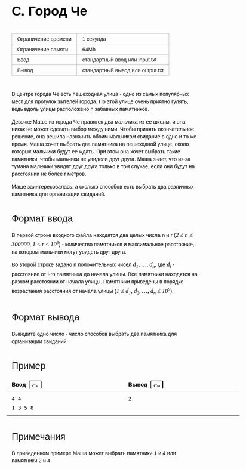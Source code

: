 <div class="header" style="font-size: 14px; position: relative; z-index: 10; width: 625px; line-height: 20px; color: rgb(0, 0, 0); font-family: Arial, Helvetica, sans-serif; text-align: start;"><h1 class="title" style="margin-bottom: 40px; font-size: 35px; line-height: 40px; font-family: textbook, Arial, Helvetica, sans-serif;">C. Город Че</h1><table style="margin: 20px -20px 20px 0px; line-height: 20px;"><tbody style="line-height: 20px;"><tr class="time-limit" style="line-height: 20px; border: 1px solid rgb(191, 191, 191);"><td class="property-title" style="font-size: 14px; border-collapse: collapse; padding: 5px 14px 4px; text-align: left; line-height: 18px; height: auto; border: 1px solid rgb(191, 191, 191);">Ограничение времени</td><td style="font-size: 14px; border-collapse: collapse; padding: 5px 14px 4px; text-align: left; line-height: 18px; height: auto; border-top: 1px solid rgb(191, 191, 191); border-right: 1px solid rgb(191, 191, 191); border-bottom: 1px solid rgb(191, 191, 191); border-left-color: rgb(191, 191, 191); border-image: initial;">1&nbsp;секунда</td></tr><tr class="memory-limit" style="line-height: 20px; border: 1px solid rgb(191, 191, 191);"><td class="property-title" style="font-size: 14px; border-collapse: collapse; padding: 5px 14px 4px; text-align: left; line-height: 18px; height: auto; border-right: 1px solid rgb(191, 191, 191); border-bottom: 1px solid rgb(191, 191, 191); border-left: 1px solid rgb(191, 191, 191); border-top-color: rgb(191, 191, 191); border-image: initial;">Ограничение памяти</td><td style="font-size: 14px; border-collapse: collapse; padding: 5px 14px 4px; text-align: left; line-height: 18px; height: auto; border-right: 1px solid rgb(191, 191, 191); border-bottom: 1px solid rgb(191, 191, 191); border-top-color: rgb(191, 191, 191); border-left-color: rgb(191, 191, 191); border-image: initial;">64Mb</td></tr><tr class="input-file" style="line-height: 20px; border: 1px solid rgb(191, 191, 191);"><td class="property-title" style="font-size: 14px; border-collapse: collapse; padding: 5px 14px 4px; text-align: left; line-height: 18px; height: auto; border-right: 1px solid rgb(191, 191, 191); border-bottom: 1px solid rgb(191, 191, 191); border-left: 1px solid rgb(191, 191, 191); border-top-color: rgb(191, 191, 191); border-image: initial;">Ввод</td><td colspan="1" style="font-size: 14px; border-collapse: collapse; padding: 5px 14px 4px; text-align: left; line-height: 18px; height: auto; border-right: 1px solid rgb(191, 191, 191); border-bottom: 1px solid rgb(191, 191, 191); border-top-color: rgb(191, 191, 191); border-left-color: rgb(191, 191, 191); border-image: initial;">стандартный ввод или input.txt</td></tr><tr class="output-file" style="line-height: 20px; border: 1px solid rgb(191, 191, 191);"><td class="property-title" style="font-size: 14px; border-collapse: collapse; padding: 5px 14px 4px; text-align: left; line-height: 18px; height: auto; border-right: 1px solid rgb(191, 191, 191); border-bottom: 1px solid rgb(191, 191, 191); border-left: 1px solid rgb(191, 191, 191); border-top-color: rgb(191, 191, 191); border-image: initial;">Вывод</td><td colspan="1" style="font-size: 14px; border-collapse: collapse; padding: 5px 14px 4px; text-align: left; line-height: 18px; height: auto; border-right: 1px solid rgb(191, 191, 191); border-bottom: 1px solid rgb(191, 191, 191); border-top-color: rgb(191, 191, 191); border-left-color: rgb(191, 191, 191); border-image: initial;">стандартный вывод или output.txt</td></tr></tbody></table></div><h2 style="margin-top: 40px; margin-bottom: 20px; font-size: 25px; font-weight: 400; line-height: 30px; font-family: Arial, Helvetica, sans-serif; letter-spacing: normal; text-align: start;"></h2><div class="legend" style="font-size: 14px; line-height: 20px; color: rgb(0, 0, 0); font-family: Arial, Helvetica, sans-serif; text-align: start;"><span style="line-height: 20px;"><p style="line-height: 20px;">В центре города Че есть пешеходная улица - одно из самых популярных мест для прогулок жителей города. По этой улице очень приятно гулять, ведь вдоль улицы расположено n забавных памятников.</p></span><p style="line-height: 20px;">Девочке Маше из города Че нравятся два мальчика из ее школы, и она никак не может сделать выбор между ними. Чтобы принять окончательное решение, она решила назначить обоим мальчикам свидание в одно и то же время. Маша хочет выбрать два памятника на пешеходной улице, около которых мальчики будут ее ждать. При этом она хочет выбрать такие памятники, чтобы мальчики не увидели друг друга. Маша знает, что из-за тумана мальчики увидят друг друга только в том случае, если они будут на расстоянии не более r метров.</p><p style="margin-top: 10px; line-height: 20px;">Маше заинтересовалась, а сколько способов есть выбрать два различных памятника для организации свиданий.</p></div><h2 style="margin-top: 40px; margin-bottom: 20px; font-size: 25px; font-weight: 400; line-height: 30px; font-family: Arial, Helvetica, sans-serif; letter-spacing: normal; text-align: start;">Формат ввода</h2><div class="input-specification" style="font-size: 14px; line-height: 20px; color: rgb(0, 0, 0); font-family: Arial, Helvetica, sans-serif; text-align: start;"><span style="line-height: 20px;"><p style="line-height: 20px;">В первой строке входного файла находятся два целых числа n и r (<span class="tex-math-text" style="font-size: 16.1px; line-height: 20px; font-family: &quot;Times New Roman&quot;, serif; font-style: italic;">2 ≤ n ≤ 300000</span>,&nbsp;<span class="tex-math-text" style="font-size: 16.1px; line-height: 20px; font-family: &quot;Times New Roman&quot;, serif; font-style: italic;">1 ≤ r ≤ 10<sup style="font-size: 12.075px; line-height: 20px;">9</sup></span>) - количество памятников и максимальное расстояние, на котором мальчики могут увидеть друг друга.</p></span><p style="line-height: 20px;">Во второй строке задано n положительных чисел&nbsp;<span class="tex-math-text" style="font-size: 16.1px; line-height: 20px; font-family: &quot;Times New Roman&quot;, serif; font-style: italic;">d<sub style="font-size: 12.075px; line-height: 20px;">1</sub>, …, d<sub style="font-size: 12.075px; line-height: 20px;">n</sub></span>, где&nbsp;<span class="tex-math-text" style="font-size: 16.1px; line-height: 20px; font-family: &quot;Times New Roman&quot;, serif; font-style: italic;">d<sub style="font-size: 12.075px; line-height: 20px;">i</sub></span>&nbsp;- расстояние от i-го памятника до начала улицы. Все памятники находятся на разном расстоянии от начала улицы. Памятники приведены в порядке возрастания расстояния от начала улицы (<span class="tex-math-text" style="font-size: 16.1px; line-height: 20px; font-family: &quot;Times New Roman&quot;, serif; font-style: italic;">1 ≤ d<sub style="font-size: 12.075px; line-height: 20px;">1</sub>, d<sub style="font-size: 12.075px; line-height: 20px;">2</sub>, …, d<sub style="font-size: 12.075px; line-height: 20px;">n</sub>&nbsp;≤ 10<sup style="font-size: 12.075px; line-height: 20px;">9</sup></span>).</p></div><h2 style="margin-top: 40px; margin-bottom: 20px; font-size: 25px; font-weight: 400; line-height: 30px; font-family: Arial, Helvetica, sans-serif; letter-spacing: normal; text-align: start;">Формат вывода</h2><div class="output-specification" style="font-size: 14px; line-height: 20px; color: rgb(0, 0, 0); font-family: Arial, Helvetica, sans-serif; text-align: start;"><span style="line-height: 20px;"><p style="line-height: 20px;">Выведите одно число - число способов выбрать два памятника для организации свиданий.</p></span><p style="line-height: 20px;"></p></div><h2 style="margin-top: 40px; margin-bottom: 20px; font-size: 25px; font-weight: 400; line-height: 30px; font-family: Arial, Helvetica, sans-serif; letter-spacing: normal; text-align: start;">Пример</h2><table class="sample-tests" style="margin: 20px -20px 20px -14px; font-size: 14px; line-height: 20px; width: 625px; color: rgb(0, 0, 0); font-family: Arial, Helvetica, sans-serif; text-align: start;"><thead style="line-height: 20px;"><tr style="line-height: 20px; border-width: 0px 0px 1px; border-bottom-color: rgb(218, 218, 218); border-top-style: initial; border-right-style: initial; border-left-style: initial; border-top-color: initial; border-right-color: initial; border-left-color: initial; border-image: initial;"><th style="font-size: 15px; border-collapse: collapse; padding-top: 5px; padding-bottom: 6px; padding-left: 14px; text-align: left; vertical-align: top; line-height: 20px; border-width: 0px; border-style: initial; border-top-color: initial; border-right-color: initial; border-bottom-color: initial; border-image: initial; height: auto; background: 0px 0px; width: 288.5px;">Ввод<div class="problem__copy-sample" style="margin-left: 8px; font-size: 14px; font-weight: 400; line-height: 20px; display: inline-block;"><button class="button button_theme_pseudo button_size_s button_only-icon_yes problem__copy-button problem__copy-button_type_input i-bem" data-bem="{&quot;button&quot;:{}}" role="button" type="button" title="Скопировать ввод" style="margin-top: 0px; margin-right: 0px; margin-bottom: 0px; position: relative; padding: 0px; user-select: none; text-wrap: nowrap; outline: 0px; border-bottom: 0px; background: 0px 0px; line-height: 28px; font-family: Arial, sans-serif; color: rgb(0, 0, 0); border-radius: 3px; font-weight: 400;"><span class="button__text" style="position: relative; pointer-events: none; padding-right: 13px; padding-left: 13px; line-height: 20px; display: inline-block; width: 4px;">&nbsp;<img class="image button__icon button__icon_role_copy" src="https://yastatic.net/lego/_/La6qi18Z8LwgnZdsAr1qy1GwCwo.gif" alt="Скопировать ввод" style="margin-top: -8px; margin-left: -8px; font-variant-numeric: normal; font-variant-east-asian: normal; font-variant-alternates: normal; font-size-adjust: none; font-kerning: auto; font-optical-sizing: auto; font-feature-settings: normal; font-variation-settings: normal; font-variant-position: normal; font-stretch: normal; line-height: 20px; font-family: a; position: absolute; top: 10px; width: 16px; height: 16px; background: url(&quot;../../_/eT4tb5XpEDlngBCVA9TKf3x_U-Q.svg&quot;) center center no-repeat; vertical-align: middle; left: 15px;"></span></button></div></th><th style="font-size: 15px; border-collapse: collapse; padding-top: 5px; padding-bottom: 6px; padding-left: 14px; text-align: left; vertical-align: top; line-height: 20px; border-width: 0px; border-style: initial; border-top-color: initial; border-bottom-color: initial; border-left-color: initial; border-image: initial; height: auto; background: 0px 0px; width: 288.5px;">Вывод<div class="problem__copy-sample" style="margin-left: 8px; font-size: 14px; font-weight: 400; line-height: 20px; display: inline-block;"><button class="button button_theme_pseudo button_size_s button_only-icon_yes problem__copy-button problem__copy-button_type_output i-bem" data-bem="{&quot;button&quot;:{}}" role="button" type="button" title="Скопировать вывод" style="margin-top: 0px; margin-right: 0px; margin-bottom: 0px; position: relative; padding: 0px; user-select: none; text-wrap: nowrap; outline: 0px; border-bottom: 0px; background: 0px 0px; line-height: 28px; font-family: Arial, sans-serif; color: rgb(0, 0, 0); border-radius: 3px; font-weight: 400;"><span class="button__text" style="position: relative; pointer-events: none; padding-right: 13px; padding-left: 13px; line-height: 20px; display: inline-block; width: 4px;">&nbsp;<img class="image button__icon button__icon_role_copy" src="https://yastatic.net/lego/_/La6qi18Z8LwgnZdsAr1qy1GwCwo.gif" alt="Скопировать вывод" style="margin-top: -8px; margin-left: -8px; font-variant-numeric: normal; font-variant-east-asian: normal; font-variant-alternates: normal; font-size-adjust: none; font-kerning: auto; font-optical-sizing: auto; font-feature-settings: normal; font-variation-settings: normal; font-variant-position: normal; font-stretch: normal; line-height: 20px; font-family: a; position: absolute; top: 10px; width: 16px; height: 16px; background: url(&quot;../../_/eT4tb5XpEDlngBCVA9TKf3x_U-Q.svg&quot;) center center no-repeat; vertical-align: middle; left: 15px;"></span></button></div></th></tr></thead><tbody style="line-height: 20px;"><tr style="line-height: 20px; border-width: 0px 0px 1px; border-bottom-color: rgb(218, 218, 218); border-top-style: initial; border-right-style: initial; border-left-style: initial; border-top-color: initial; border-right-color: initial; border-left-color: initial; border-image: initial;"><td style="font-size: 14px; border-collapse: collapse; padding: 5px 10px 4px 14px; text-align: left; vertical-align: top; line-height: 18px; height: auto; border-width: 0px; border-style: initial; border-right-color: initial; border-image: initial; width: 288.5px;"><pre style="margin-top: 4px; margin-bottom: 4px; line-height: 1.7em; overflow-x: auto; max-width: 290px;">4 4
1 3 5 8
</pre></td><td style="font-size: 14px; border-collapse: collapse; padding: 5px 10px 4px 14px; text-align: left; vertical-align: top; line-height: 18px; height: auto; border-width: 0px; border-style: initial; border-left-color: initial; border-image: initial; width: 288.5px;"><pre style="margin-top: 4px; margin-bottom: 4px; line-height: 1.7em; overflow-x: auto; max-width: 290px;">2
</pre></td></tr></tbody></table><h2 style="margin-top: 40px; margin-bottom: 20px; font-size: 25px; font-weight: 400; line-height: 30px; font-family: Arial, Helvetica, sans-serif; letter-spacing: normal; text-align: start;">Примечания</h2><div class="notes" style="font-size: 14px; line-height: 20px; color: rgb(0, 0, 0); font-family: Arial, Helvetica, sans-serif; text-align: start;"><span style="line-height: 20px;"><p style="line-height: 20px;">В приведенном примере Маша может выбрать памятники 1 и 4 или памятники 2 и 4.</p></span></div>
